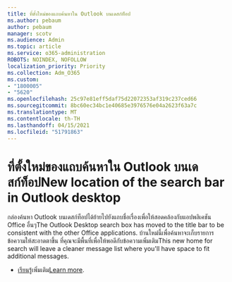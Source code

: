 ```yaml
---
title: ที่ตั้งใหม่ของแถบค้นหาใน Outlook บนเดสก์ท็อป
ms.author: pebaum
author: pebaum
manager: scotv
ms.audience: Admin
ms.topic: article
ms.service: o365-administration
ROBOTS: NOINDEX, NOFOLLOW
localization_priority: Priority
ms.collection: Adm_O365
ms.custom:
- "1800005"
- "5620"
ms.openlocfilehash: 25c97e81eff5daf75d22072353af319c237ced66
ms.sourcegitcommit: 8bc60ec34bc1e40685e3976576e04a2623f63a7c
ms.translationtype: MT
ms.contentlocale: th-TH
ms.lasthandoff: 04/15/2021
ms.locfileid: "51791863"
---
```

# <a name="new-location-of-the-search-bar-in-outlook-desktop"></a><span data-ttu-id="276db-102">ที่ตั้งใหม่ของแถบค้นหาใน Outlook บนเดสก์ท็อป</span><span class="sxs-lookup"><span data-stu-id="276db-102">New location of the search bar in Outlook desktop</span></span>

<span data-ttu-id="276db-103">กล่องค้นหา Outlook บนเดสก์ท็อปได้ย้ายไปยังแถบชื่อเรื่องเพื่อให้สอดคล้องกับแอปพลิเคชัน Office อื่นๆ</span><span class="sxs-lookup"><span data-stu-id="276db-103">The Outlook Desktop search box has moved to the title bar to be consistent with the other Office applications.</span></span> <span data-ttu-id="276db-104">บ้านใหม่นี้เพื่อค้นหาจะเก็บรายการข้อความให้สะอาดตาขึ้น ที่คุณจะมีพื้นที่เพื่อให้พอดีกับข้อความเพิ่มเติม</span><span class="sxs-lookup"><span data-stu-id="276db-104">This new home for search will leave a cleaner message list where you'll have space to fit additional messages.</span></span>
- <span data-ttu-id="276db-105">[เรียนรู้](https://support.microsoft.com/en-us/office/96fee452-80cd-492d-a35c-5c37584b416b)เพิ่มเติม</span><span class="sxs-lookup"><span data-stu-id="276db-105">[Learn more](https://support.microsoft.com/en-us/office/96fee452-80cd-492d-a35c-5c37584b416b).</span></span>
